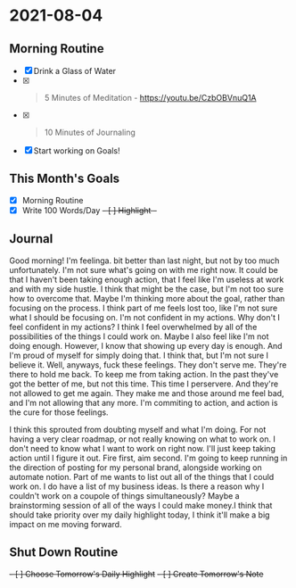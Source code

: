 # 2021-08-04

## Morning Routine
- [x] Drink a Glass of Water
- [x] > 5 Minutes of Meditation - https://youtu.be/CzbOBVnuQ1A
- [x] > 10 Minutes of Journaling
- [x] Start working on Goals!

## This Month's Goals
- [x] Morning Routine
- [x] Write 100 Words/Day 
<del>- [ ] Highlight - </del>

## Journal

Good morning! I'm feelinga. bit better than last night, but not by too much unfortunately. I'm not sure what's going on with me right now. It could be that I haven't been taking enough action, that I feel like I'm useless at work and with my side hustle. I think that might be the case, but I'm not too sure how to overcome that. Maybe I'm thinking more about the goal, rather than focusing on the process. I think part of me feels lost too, like I'm not sure what I should be focusing on. I'm not confident in my actions. Why don't I feel confident in my actions? I think I feel overwhelmed by all of the possibilities of the things I could work on. Maybe I also feel like I'm not doing enough. However, I know that showing up every day is enough. And I'm proud of myself for simply doing that. I think that, but I'm not sure I believe it. Well, anyways, fuck these feelings. They don't serve me. They're there to hold me back. To keep me from taking action. In the past they've got the better of me, but not this time. This time I perservere. And they're not allowed to get me again. They make me and those around me feel bad, and I'm not allowing that any more. I'm commiting to action, and action is the cure for those feelings. 

I think this sprouted from doubting myself and what I'm doing. For not having a very clear roadmap, or not really knowing on what to work on. I don't need to know what I want to work on right now. I'll just keep taking action until I figure it out. Fire first, aim second. I'm going to keep running in the direction of posting for my personal brand, alongside working on automate notion. Part of me wants to list out all of the things that I could work on. I do have a list of my business ideas. Is there a reason why I couldn't work on a coupole of things simultaneously? Maybe a brainstorming session of all of the ways I could make money.I think that should take priority over my daily highlight today, I think it'll make a big impact on me moving forward.

## Shut Down Routine
<del>- [ ] Choose Tomorrow's Daily Highlight</del>
<del>- [ ] Create Tomorrow's Note</del>